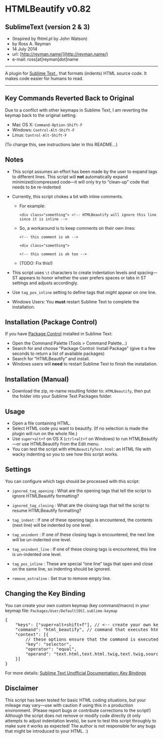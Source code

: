 # HTMLBeautify v0.82
## SublimeText (version 2 & 3)
- (Inspired by fhtml.pl by John Watson)
- by Ross A. Reyman
- 14 July 2014
- url:			[http://reyman.name/](http://reyman.name/)
- e-mail:		ross[at]reyman[dot]name

---

A plugin for [Sublime Text ](http://sublimetext.com/), that formats (indents) HTML source code.
It makes code easier for humans to read.

---

## Key Commands Reverted Back to Original
Due to a conflict with other keymaps in Sublime Text, I am reverting the keymap back to the original setting:

- Mac OS X: `Command-Option-Shift-F`
- Windows: `Control-Alt-Shift-F`
- Linux: `Control-Alt-Shift-F`

(To change this, see instructions later in this README…)

## Notes
- This script assumes an effort has been made by the user to expand tags to different lines. This script will **not**  automatically expand minimized/compressed code—it will only try to “clean-up” code that needs to be re-indented
- Currently, this script chokes a bit with inline comments.
	- For example:

		`<div class="something"> <!-- HTMLBeautify will ignore this line since it is inline -->`
	- So, a workaround is to keep comments on their own lines:

		`<!-- this comment is ok -->`
    
        `<div class="something">`

        `<!-- this comment is ok too -->`
	- (TODO: Fix this!)

- This script uses `\t` characters to create indentation levels and spacing—ST appears to honor whether the user prefers spaces or tabs in ST settings and adjusts accordingly.
- Use `tag_pos_inline` setting to define tags that _might_ appear on one line.
- Windows Users: You **must** restart Sublime Text to complete the installation.

## Installation (Package Control)
If you have [Package Control](http://wbond.net/sublime_packages/package_control/installation) installed in Sublime Text:

- Open the Command Palette (Tools > Command Palette…)
- Search for and choose "Package Control: Install Package" (give it a few seconds to return a list of available packages)
- Search for "HTMLBeautify" and install.
- Windows users will **need** to restart Sublime Text to finish the installation.

## Installation (Manual)
- Download the zip, re-name resulting folder to: `HTMLBeautify`, then put the folder into your Sublime Text Packages folder.

## Usage
- Open a file containing HTML.
- Select HTML code you want to beautify. (If no selection is made the plugin will run on the whole file.)
- Use `super+alt+f` on OS X (`ctrl+alt+f` on Windows) to run HTMLBeautify—or use HTMLBeautify from the Edit menu.
- You can test the script with `HTMLBeautifyTest.html`: an HTML file with wacky indenting so you to see how this script works.

## Settings
You can configure which tags should be processed with this script:

- `ignored_tag_opening` : What are the opening tags that tell the script to ignore HTMLBeautify formatting?
- `ignored_tag_closing` : What are the closing tags that tell the script to resume HTMLBeautify formatting?

- `tag_indent` : If one of these opening tags is encountered, the contents (next line) will be indented by one level.
- `tag_unindent` : If one of these closing tags is encountered, the next line will be un-indented one level.
- `tag_unindent_line` : If one of these closing tags is encountered, this line is un-indented one level.

- `tag_pos_inline` : These are special “one line” tags that open and close on the same line, so indenting should be ignored.

- `remove_extraline` : Set true to remove empty line.

## Changing the Key Binding
You can create your own custom keymap (key command/macro) in your keymap file: `Packages/User/Default[OS].sublime-keymap` 

<pre>
{
	"keys": ["super+alt+shift+f"], // <-- create your own key command combination here!
	"command": "html_beautify", // command that executes html_beautify
	"context": [{
		// these options ensure that the command is executed in the right files/context
		"key": "selector",
		"operator": "equal",
		"operand": "text.html,text.html.twig,text.twig,source.html,source.html.twig,source.twig"
	}]
}
</pre>

For more details:  [Sublime Text Unofficial Documentation: Key Bindings](http://sublime-text-unofficial-documentation.readthedocs.org/en/sublime-text-2/reference/key_bindings.html) 


## Disclaimer
This script has been tested for basic HTML coding situations, but your mileage may vary—use with caution if using this in a production environment. (Please report bugs or contribute corrections to the script!) Although the script does not remove or modify code directly (it only attempts to adjust indentation levels), be sure to test this script throughly to make sure it works as expected! The author is not responsible for any bugs that might be introduced to your HTML. :)

